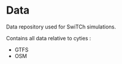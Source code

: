# Data
Data repository used for SwiTCh simulations.

Contains all data relative to cyties :
- GTFS
- OSM
